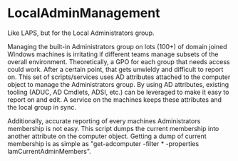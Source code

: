 # LocalAdminManagement
Like LAPS, but for the Local Administrators group.

Managing the built-in Administrators group on lots (100+) of domain joined Windows machines is irritating if different teams manage subsets of the overall environment. Theoretically, a GPO for each group that needs access could work. After a certain point, that gets unwieldy and difficult to report on. This set of scripts/services uses AD attributes attached to the computer object to manage the Administrators group. By using AD attributes, existing tooling (ADUC, AD Cmdlets, ADSI, etc.) can be leveraged to make it easy to report on and edit. A service on the machines keeps these attributes and the local group in sync. 

Additionally, accurate reporting of every machines Administrators membership is not easy. This script dumps the current membership into another attribute on the computer object. Getting a dump of current membership is as simple as "get-adcomputer -filter * -properties lamCurrentAdminMembers".
